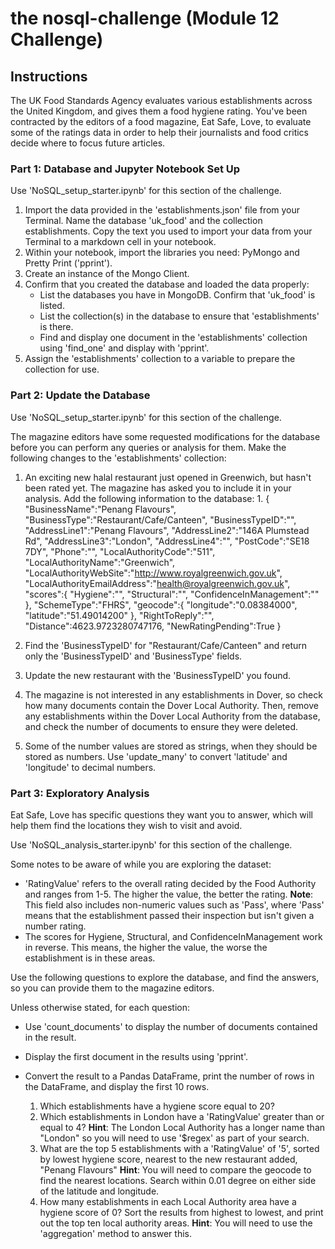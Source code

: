 # the nosql-challenge (Module 12 Challenge)

## Instructions
The UK Food Standards Agency evaluates various establishments across the United Kingdom, and gives them a food hygiene rating. You've been contracted by the editors of a food magazine, Eat Safe, Love, to evaluate some of the ratings data in order to help their journalists and food critics decide where to focus future articles.

### Part 1: Database and Jupyter Notebook Set Up
Use 'NoSQL_setup_starter.ipynb' for this section of the challenge.

1. Import the data provided in the 'establishments.json' file from your Terminal. Name the database 'uk_food' and the collection establishments. Copy the text you used to import your data from your Terminal to a markdown cell in your notebook.
2. Within your notebook, import the libraries you need: PyMongo and Pretty Print ('pprint').
3. Create an instance of the Mongo Client.
4. Confirm that you created the database and loaded the data properly:
    - List the databases you have in MongoDB. Confirm that 'uk_food' is listed.
    - List the collection(s) in the database to ensure that 'establishments' is there.
    - Find and display one document in the 'establishments' collection using 'find_one' and display with 'pprint'.
5. Assign the 'establishments' collection to a variable to prepare the collection for use.


### Part 2: Update the Database
Use 'NoSQL_setup_starter.ipynb' for this section of the challenge.

The magazine editors have some requested modifications for the database before you can perform any queries or analysis for them. Make the following changes to the 'establishments' collection:

1. An exciting new halal restaurant just opened in Greenwich, but hasn't been rated yet. The magazine has asked you to include it in your analysis. Add the following information to the database:
                                                    1. {
                                                        "BusinessName":"Penang Flavours",
                                                        "BusinessType":"Restaurant/Cafe/Canteen",
                                                        "BusinessTypeID":"",
                                                        "AddressLine1":"Penang Flavours",
                                                        "AddressLine2":"146A Plumstead Rd",
                                                        "AddressLine3":"London",
                                                        "AddressLine4":"",
                                                        "PostCode":"SE18 7DY",
                                                        "Phone":"",
                                                        "LocalAuthorityCode":"511",
                                                        "LocalAuthorityName":"Greenwich",
                                                        "LocalAuthorityWebSite":"http://www.royalgreenwich.gov.uk",
                                                        "LocalAuthorityEmailAddress":"health@royalgreenwich.gov.uk",
                                                        "scores":{
                                                            "Hygiene":"",
                                                            "Structural":"",
                                                            "ConfidenceInManagement":""
                                                        },
                                                        "SchemeType":"FHRS",
                                                        "geocode":{
                                                            "longitude":"0.08384000",
                                                            "latitude":"51.49014200"
                                                        },
                                                        "RightToReply":"",
                                                        "Distance":4623.9723280747176,
                                                        "NewRatingPending":True
                                                    }

2. Find the 'BusinessTypeID' for "Restaurant/Cafe/Canteen" and return only the 'BusinessTypeID' and 'BusinessType' fields.
3. Update the new restaurant with the 'BusinessTypeID' you found.
4. The magazine is not interested in any establishments in Dover, so check how many documents contain the Dover Local Authority. Then, remove any establishments within the Dover Local Authority from the database, and check the number of documents to ensure they were deleted.
5. Some of the number values are stored as strings, when they should be stored as numbers. Use 'update_many' to convert 'latitude' and 'longitude' to decimal numbers.

### Part 3: Exploratory Analysis
Eat Safe, Love has specific questions they want you to answer, which will help them find the locations they wish to visit and avoid.

Use 'NoSQL_analysis_starter.ipynb' for this section of the challenge.

Some notes to be aware of while you are exploring the dataset:
- 'RatingValue' refers to the overall rating decided by the Food Authority and ranges from 1-5. The higher the value, the better the rating. **Note**: This field also includes non-numeric values such as 'Pass', where 'Pass' means that the establishment passed their inspection but isn't given a number rating.
- The scores for Hygiene, Structural, and ConfidenceInManagement work in reverse. This means, the higher the value, the worse the establishment is in these areas.

Use the following questions to explore the database, and find the answers, so you can provide them to the magazine editors.

Unless otherwise stated, for each question:
- Use 'count_documents' to display the number of documents contained in the result.
- Display the first document in the results using 'pprint'.
- Convert the result to a Pandas DataFrame, print the number of rows in the DataFrame, and display the first 10 rows.

    1. Which establishments have a hygiene score equal to 20?
    2. Which establishments in London have a 'RatingValue' greater than or equal to 4?
           **Hint**: The London Local Authority has a longer name than "London" so you will need to use '$regex' as part of your search.
    3. What are the top 5 establishments with a 'RatingValue' of '5', sorted by lowest hygiene score, nearest to the new restaurant added, "Penang Flavours"
           **Hint**: You will need to compare the geocode to find the nearest locations. Search within 0.01 degree on either side of the latitude and longitude.
    4. How many establishments in each Local Authority area have a hygiene score of 0? Sort the results from highest to lowest, and print out the top ten local authority areas.
           **Hint**: You will need to use the 'aggregation' method to answer this.

